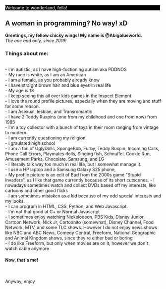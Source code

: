 <div style="background-color: black; width:500px; color: white"> Welcome to wonderland, fella! </div>

<h2> A woman in programming? No way! xD </h2>


<b> Greetings, my fellow chicky wings! My name is @Abigblueworld. </b> <br>
<i> The one and only, since 2019! </i> <br>
<h3> Things about me:</h3> <br>
- I'm autistic, as I have high-fuctioning autism aka PDDNOS <br>
- My race is white, as I am an American <br>
- I am a female, as you probably already know <br>
- I have straight brown hair and blue eyes in real life <br>
- My age is 18 <br>
- I keep seeing this all over kids games in the Inspect Element <br>
- I love the round profile pictures, especially when they are moving and stuff for some reason. <br>
- I am Asexual, lesbian, and Transromantic <br>
- I have 2 Teddy Ruxpins (one from my childhood and one from now) from 1985 <br>
- I'm a toy collector with a bunch of toys in their room ranging from vintage to modern <br>
- I am currently questioning my religion <br>
- I graulated high school  <br> 
- I am a fan of UglyDolls, SpongeBob, Furby, Teddy Ruxpin, Incoming Calls, Phone Call Errors, Playmates dolls, Singing fish, Schnuffel, Cookie Run, Amusement Parks, Chocolate, Samsung, and LG <br>
- I literally talk way too much in real life, but I somewhat manage it. <br>
- I use a HP laptop and a Samsung Galaxy S25 phone, <br>
- My profile picture is an edit of Bud from the 2000s game "Stupid Invaders", as I like that game currently because of its short cutscenes.
- I nowadays sometimes watch and collect DVDs based off my interests; like cartoons and other good flicks <br>
- I am sometimes mistaken as a kid because of my odd special interests and my looks. <br>
- I can program in HTML, CSS, Python, and Web Javascript. <br>
- I'm not that good at C+ or Normal Javascript <br>
- I sometimes enjoy watching Nickelodeon, PBS Kids, Disney Junior, Cartoon Network, Nick Jr, Cartoonito (somewhat), Disney Channel, Food Network, MTV, and some TLC shows. However I do not enjoy news shows like NBC and ABC News, Comedy Central, Freeform, National Geographic and Animal Kingdom shows, since they're either bad or boring <br>
- I do like Freeform, but only when movies are on it, however we don't watch cable anymore <br>
<h4> Now, that's me!</h4>
  <br> <br>
Anyway, enjoy

<!---
Abigblueworld/Abigblueworld is a ✨ special ✨ person repository because they're autistic and its `README.md` (this file) appears on your GitHub profile.
You can click the Preview link to take a look at your changes.
--->
